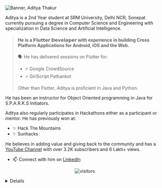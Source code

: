 ![Banner, Aditya Thakur](https://github.com/adityathakurxd/adityathakurxd/blob/master/Aditya%20Thakur%20(1).png)

Aditya is a 2nd Year student at SRM University, Delhi NCR, Sonepat currently pursuing a degree in Computer Science and Engineering with specialization in Data Science and Artificial Intelligence.


> #### He is a **𝗙𝗹𝘂𝘁𝘁𝗲𝗿 𝗗𝗲𝘃𝗲𝗹𝗼𝗽𝗲𝗿** with experience in building Cross Platform Applications for Android, iOS and the Web.
> 🗣️ He has delivered sessions on Flutter for:
> - ⚡ Google CrowdSource
> - ⚡ GirlScript Pathankot
>
>  Other than Flutter, Aditya is proficient in Java and Python.

He has been an instructor for Object Oriented programming in Java for S.P.A.R.K.S Initiators.

Aditya also regularly participates in Hackathons either as a participant or mentor. He has previously won at:
- ✨ Hack The Mountains
- ✨ Sunhacks

He believes in adding value and giving back to the community and has a [YouTube Channel](https://www.youtube.com/zresthin) with over 3.2K subscribers and 6 Lakh+ views. 
- 📫 Connect with him on [LinkedIn](https://www.linkedin.com/in/adityathakurxd/)

<center>
  
![visitors](https://visitor-badge.glitch.me/badge?page_id=adityathakurxd.adityathakurxd)
</center>

<details>
  Statistics
  
[![Aditya's github stats](https://github-readme-stats.vercel.app/api?username=adityathakurxd&theme=dark)](https://github.com/adityathakurxd)

[![Top Languages](https://github-readme-stats.vercel.app/api/top-langs/?username=adityathakurxd&layout=compact)](https://github.com/adityathakurxd)
</details>
